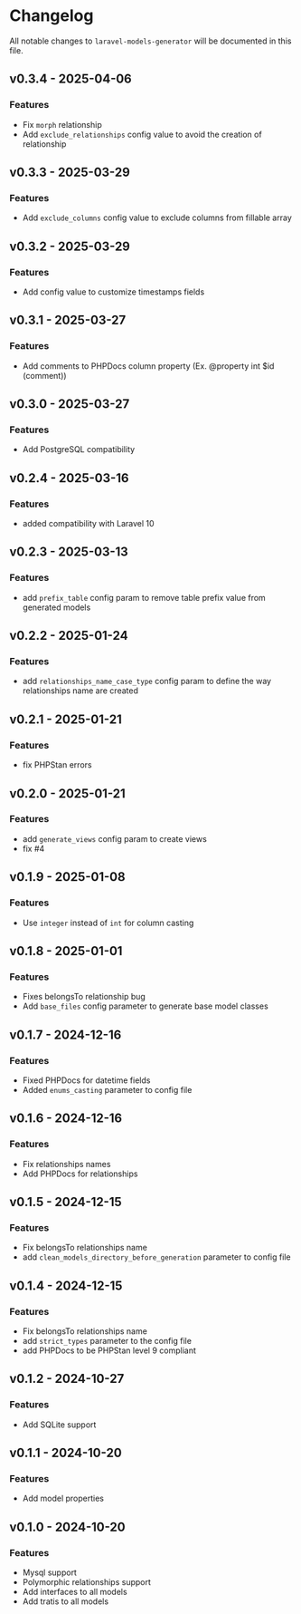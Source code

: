 # Changelog

All notable changes to `laravel-models-generator` will be documented in this file.

## v0.3.4 - 2025-04-06

### Features

- Fix `morph` relationship
- Add `exclude_relationships` config value to avoid the creation of relationship

## v0.3.3 - 2025-03-29

### Features

- Add `exclude_columns` config value to exclude columns from fillable array

## v0.3.2 - 2025-03-29

### Features

- Add config value to customize timestamps fields

## v0.3.1 - 2025-03-27

### Features

- Add comments to PHPDocs column property (Ex. @property int $id (comment))

## v0.3.0 - 2025-03-27

### Features

- Add PostgreSQL compatibility

## v0.2.4 - 2025-03-16

### Features

- added compatibility with Laravel 10

## v0.2.3 - 2025-03-13

### Features

- add `prefix_table` config param to remove table prefix value from generated models

## v0.2.2 - 2025-01-24

### Features

- add `relationships_name_case_type` config param to define the way relationships name are created

## v0.2.1 - 2025-01-21

### Features

- fix PHPStan errors

## v0.2.0 - 2025-01-21

### Features

- add `generate_views` config param to create views
- fix #4

## v0.1.9 - 2025-01-08

### Features

- Use `integer` instead of `int` for column casting

## v0.1.8 - 2025-01-01

### Features

- Fixes belongsTo relationship bug
- Add `base_files` config parameter to generate base model classes

## v0.1.7 - 2024-12-16

### Features

- Fixed PHPDocs for datetime fields
- Added `enums_casting` parameter to config file

## v0.1.6 - 2024-12-16

### Features

- Fix relationships names
- Add PHPDocs for relationships

## v0.1.5 - 2024-12-15

### Features

- Fix belongsTo relationships name
- add `clean_models_directory_before_generation` parameter to config file

## v0.1.4 - 2024-12-15

### Features

- Fix belongsTo relationships name
- add `strict_types` parameter to the config file
- add PHPDocs to be PHPStan level 9 compliant

## v0.1.2 - 2024-10-27

### Features

- Add SQLite support

## v0.1.1 - 2024-10-20

### Features

- Add model properties

## v0.1.0 - 2024-10-20

### Features

- Mysql support
- Polymorphic relationships support
- Add interfaces to all models
- Add tratis to all models
